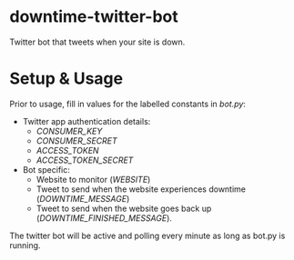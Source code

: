 # downtime-twitter-bot
Twitter bot that tweets when your site is down. 

# Setup & Usage

Prior to usage, fill in values for the labelled constants in *bot.py*:

- Twitter app authentication details:
  - *CONSUMER_KEY*
  - *CONSUMER_SECRET*
  - *ACCESS_TOKEN*
  - *ACCESS_TOKEN_SECRET*
- Bot specific: 
  - Website to monitor (*WEBSITE*)
  - Tweet to send when the website experiences downtime (*DOWNTIME_MESSAGE*)
  - Tweet to send when the website goes back up (*DOWNTIME_FINISHED_MESSAGE*).

The twitter bot will be active and polling every minute as long as bot.py is running. 
